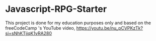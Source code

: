 # Javascript-RPG-Starter
This project is done for my education purposes only and based on the freeCodeCamp 's YouTube video, https://youtu.be/nu_pCVPKzTk?si=sNhKTjiqK1vRA280

